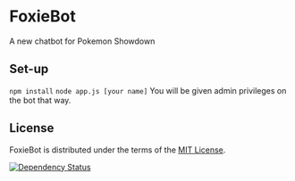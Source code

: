 # FoxieBot  
A new chatbot for Pokemon Showdown

Set-up
------
``npm install``
``node app.js [your name]``
You will be given admin privileges on the bot that way.

License
-------
FoxieBot is distributed under the terms of the [MIT License][1].

  [1]: https://github.com/sparkychild/FoxieBot/blob/master/LICENSE

[![Dependency Status](https://david-dm.org/sparkychild/FoxieBot.svg)](https://david-dm.org/sparkychild/FoxieBot)
